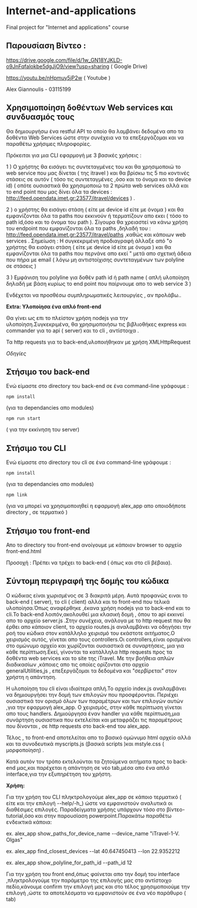 # Internet-and-applications
Final project for "Internet and applications" course

## Παρουσίαση Βίντεο :
https://drive.google.com/file/d/1w_GN18YJKLD-o9JnFqfalokbe5dgJjO9/view?usp=sharing ( Google Drive)

https://youtu.be/nHpmuy5jP2w   ( Youtube )

Alex Giannoulis  - 03115199

## Χρησιμοποίηση δοθέντων Web services και συνδυασμός τους
Θα δημιουργήσω ένα restful API το οποίο θα λαμβάνει δεδομένα απο τα δοθέντα Web Services ώστε στην συνέχεια να τα επεξεργάζομαι και να παραθέτω χρήσιμες πληροφορίες.

Πρόκειται για μια CLI εφαρμογή  με 3 βασικές χρήσεις :



1 ) Ο χρήστης θα εισάγει τις συντεταγμένες του και θα χρησιμοποιώ το web service που μας δίνεται ( της itravel ) και θα βρίσκω τις 5 πιο κοντινές στάσεις σε αυτόν ( τόσο τις συντεταγμένες ,όσο και το όνομα και το device id) ( οπότε ουσιαστικά θα χρησιμοποιώ τα 2 πρώτα web services αλλά και το end point που μας δίνει όλα τα devices : http://feed.opendata.imet.gr:23577/itravel/devices ) .


2 ) o χρήστης θα εισάγει στάση ( είτε με device id είτε με όνομα ) και θα εμφανίζονται όλα τα paths που εκκινούν ή τερματίζουν  απο εκει ( τόσο το path id,όσο και  το όνομα του path ).
Σίγουρα θα χρειαστεί να κάνω χρήση του endpoint που εμφανίζονται όλα τα paths ,δηλαδή του : http://feed.opendata.imet.gr:23577/itravel/paths ,καθώς και κάποιων web services  .
Σημείωση : Η συγκεκριμένη προδιαγραφή άλλαξε από "o χρήστης θα εισάγει στάση ( είτε με device id είτε με όνομα ) και θα εμφανίζονται όλα τα paths που περνάνε απο εκεί " μετά απο σχετική άδεια που πήρα με email ( λόγω μη αντιστοίχισης συντεταγμένων των polyline σε στάσεις )


3 ) Εμφάνιση του polyline για δοθέν path id ή path name  ( απλή υλοποίηση δηλαδή με βάση κυρίως  το end point που παίρνουμε απο το web service 3 )

Ενδέχεται να προσθέσω συμπληρωματικές λειτουργίες , αν προλάβω..

**Extra: Υλοποίησα ένα απλό front-end**

Θα γίνει ως επι το πλείστον χρήση nodejs για την υλοποίηση.Συγκεκριμένα, θα χρησιμοποιήσω τις βιβλιοθήκες express και commander για το api ( server)  και το cli , αντίστοιχα .

Τα http requests για το back-end,υλοποιήθηκαν με χρήση XMLHttpRequest

*Οδηγίες*

## Στήσιμο του back-end
Ενώ είμαστε στο directory του back-end σε ένα command-line γράφουμε :
```
npm install
```
(για τα dependancies απο modules)
```
npm run start
```
( για την εκκίνηση του server)


## Στήσιμο του CLI
Ενώ είμαστε στο directory του cli σε ένα command-line γράφουμε :
```
npm install
```
(για τα dependancies απο modules)
```
npm link
```
(για να μπορεί να χρησιμοποιηθεί η εφαρμογή alex_app  απο οποιοδήποτε directory , σε τερματικό )

## Στήσιμο του front-end
Απο το directory του front-end ανοίγουμε με κάποιον browser  το αρχείο front-end.html

Προσοχή : Πρέπει να τρέχει το back-end  ( όπως και στο cli βέβαια).



## Σύντομη περιγραφή της δομής του κώδικα

Ο κώδικας είναι χωρισμένος σε 3 διακριτά μέρη. Αυτά προφανώς ειναι το back-end ( server), το cli ( client) αλλά και το front-end που τελικά υλοποίησα.Όπως αναφέρθηκε ,έκανα χρήση nodejs για το back-end και το cli.Το back-end λοιπόν,ακολουθεί μια κλασική δομή , όπου το api  εκκινεί απο το αρχείο server.js .Στην συνέχεια, ανάλογα με το http request που θα έρθει απο κάποιον client,  το αρχείο routes.js αναλαμβάνει να οδηγήσει την ροή του κώδικα στον κατάλληλο χειρισμό του  εκάστοτε αιτήματος.Ο χειρισμός αυτός, γίνεται  απο τους controllers.Οι controllers,είναι ορισμένοι στο ομώνυμο αρχείο και χωρίζονται ουσιαστικά σε συναρτήσεις, μια για κάθε περίπτωση.Εκεί, γίνονται τα κατάλληλα http requests προς τα δοθέντα web services και το site της iTravel. Με την βοήθεια απλών διαδικασίων ,κάποιες απο τις οποίες ορίζονται στο αρχείο generalUtilities,js , επεξεργάζομαι τα δεδομένα και "σερβίρεται" στον χρήστη η απάντηση.

Η υλοποίηση του cli είναι ιδιαίτερα απλή.Το αρχείο index.js αναλαμβάνει να δημιουργήσει την δομή των επιλογών που προσφέρονται. Περιέχει ουσιαστικά τον ορισμό όλων των παραμέτρων και των επιλογών αυτών ,για την εφαρμογή alex_app. Ο χειρισμός, στην κάθε περίπτωση γίνεται απο τους handlers. Δημιούργησα έναν handler για κάθε περίπτωση,μια συνάρτηση ουσιαστικα  που εκτελείται και μεταφράζει τις παραμέτρους που δίνονται , σε  http requests στο back-end του alex_app.

Τέλος , το front-end αποτελείται απο το βασικό ομώνυμο html αρχείο αλλά και τα συνοδευτικά myscripts.js (βασικά scripts )και mstyle.css ( μορφοποίηση) .

Κατά αυτόν τον τρόπο εκτελούνται τα ζητούμενα αιτήματα προς το back-end μας,και παρέχεται η απάντηση σε νέο tab,μέσα απο ένα απλό interface,για την εξυπηρέτηση του χρήστη.









 **Χρήση:**

Για την χρήση του CLI πληκτρολογούμε alex_app σε κάποιο τερματικό ( είτε και την επιλογή --help/-h_)  ώστε να εμφανιστούν αναλυτικά οι διαθέσιμες επιλογές. Παραδείγματα χρήσης υπάρχουν τόσο στο βίντεο-tutorial,όσο και στην παρουσίαση powerpoint.Παρακάτω παραθέτω ενδεικτικά κάποια:

ex.  alex_app show_paths_for_device_name --device_name "iTravel-1-V. Olgas"

ex. alex_app find_closest_devices --lat 40.647450413 --lon 22.9352212

ex. alex_app show_polyline_for_path_id --path_id 12

Για την χρήση του front end,όπως φαίνεται απο την δομή του interface ,πληκτρολογούμε την παράμετρο της επιλογής μας στο αντίστοιχο  πεδίο,κάνουμε confirm την επιλογή μας και στο τέλος χρησιμοποιούμε την επιλογή ,ώστε τα αποτελέσματα να εμφανιστούν σε ένα νέο παράθυρο ( tab)
